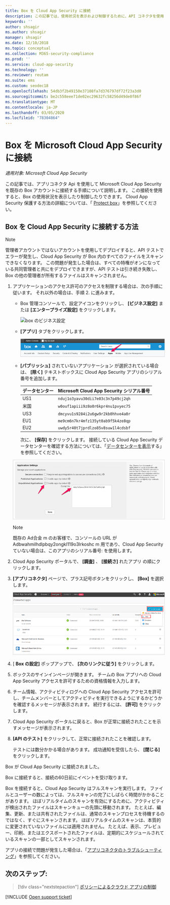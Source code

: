 ```yaml
---
title: Box を Cloud App Security に接続
description: この記事では、使用状況を表示および制御するために、API コネクタを使用して Cloud App Security に Box アプリを接続する方法について説明します。
keywords: ''
author: shsagir
ms.author: shsagir
manager: shsagir
ms.date: 12/10/2018
ms.topic: conceptual
ms.collection: M365-security-compliance
ms.prod: ''
ms.service: cloud-app-security
ms.technology: ''
ms.reviewer: reutam
ms.suite: ems
ms.custom: seodec18
ms.openlocfilehash: 54db3f2b49150e37108fa7d376797df72f23a3d0
ms.sourcegitcommit: be2c558eee71de02ec29632fc58256d49de0f86f
ms.translationtype: MT
ms.contentlocale: ja-JP
ms.lasthandoff: 03/05/2020
ms.locfileid: "78304864"
---
```

# <a name="connect-box-to-microsoft-cloud-app-security"></a>Box を Microsoft Cloud App Security に接続

*適用対象: Microsoft Cloud App Security*

この記事では、アプリコネクタ Api を使用して Microsoft Cloud App Security を既存の Box アカウントに接続する手順について説明します。 この接続を使用すると、Box の使用状況を表示したり制御したりできます。 Cloud App Security 保護する方法の詳細については、「 [Protect box](protect-box.md)」を参照してください。

## <a name="how-to-connect-box-to-cloud-app-security"></a>Box を Cloud App Security に接続する方法

> [!NOTE]
> 管理者アカウントではないアカウントを使用してデプロイすると、API テストでエラーが発生し、Cloud App Security が Box 内のすべてのファイルをスキャンできなくなります。 この問題が発生した場合は、すべての特権がオンになっている共同管理者と共にをデプロイできますが、API テストは引き続き失敗し、Box の他の管理者が所有するファイルはスキャンされません。

1. アプリケーションのアクセス許可のアクセスを制限する場合は、次の手順に従います。 それ以外の場合は、手順 2. に進みます。

    - Box 管理コンソールで、設定アイコンをクリックし、 **[ビジネス設定]** または **[エンタープライズ設定]** をクリックします。

         ![box のビジネス設定](media/box-business-settings.png "box のビジネス設定")

    - **[アプリ]** タブをクリックします。

         ![box アプリ](media/box-apps.png "box アプリ")

    - **[パブリッシュ]** されていないアプリケーション が選択されている場合は、 **[除く]** テキストボックスに Cloud App Security アプリのシリアル番号を追加します。

         |データセンター|Microsoft Cloud App Security シリアル番号|
         |----|----|
         |US1| `nduj1o3yavu30dii7e03c3n7p49cj2qh`|
         |米国|`w0ouf1apiii9z8o0r6kpr4nu1pvyec75`|
         |US3|`dmcyvu1s9284i2u6gw9r2kb0hhve4a0r`|
         |EU1|`me9cm6n7kr4mfz135yt0ab9f5k4ze8qp`|
         |EU2|`uwdy5r40t7jprdlzo85v8suw1l4cdsbf`|

        次に、 **[保存]** をクリックします。 接続している Cloud App Security データセンターを確認する方法については、「[データセンターを表示](network-requirements.md#view-your-data-center)する」を参照してください。

    ![box の設定 (を除く)](media/box-settings-except-for.png)

    > [!NOTE]
    > 既存の Ad合金 m のお客様で、コンソールの URL が Adbwahmilhdlpbqy2ongkl119o3lrkoshc m 用であり、Cloud App Security ていない場合は、このアプリのシリアル番号: を使用します。

2. Cloud App Security ポータルで、 **[調査]** 、 **[接続さ]** れたアプリ の順にクリックします。

3. **[アプリコネクタ]** ページで、プラス記号ボタンをクリックし、 **[Box]** を選択します。

    ![接続ボックス](media/connect-box.png "接続ボックス")

4. [ **Box の設定]** ポップアップで、 **[次のリンクに従う]** をクリックします。

5. ボックスのサインインページが開きます。 チームの Box アプリへの Cloud App Security アクセスを許可するための資格情報を入力します。

6. チーム情報、アクティビティログへの Cloud App Security アクセスを許可し、チームメンバーとしてアクティビティを実行できるようにするかどうかを確認するメッセージが表示されます。 続行するには、 **[許可]** をクリックします。

7. Cloud App Security ポータルに戻ると、Box が正常に接続されたことを示すメッセージが表示されます。

8. **[API のテスト]** をクリックして、正常に接続されたことを確認します。

    テストには数分かかる場合があります。 成功通知を受信したら、 **[閉じる]** をクリックします。

Box が Cloud App Security に接続されました。

Box に接続すると、接続の60日前にイベントを受け取ります。

Box を接続すると、Cloud App Security はフルスキャンを実行します。 ファイルとユーザーの数によっては、フルスキャンの完了にしばらく時間がかかることがあります。 ほぼリアルタイムのスキャンを有効にするために、アクティビティが検出されたファイルはスキャンキューの先頭に移動されます。 たとえば、編集、更新、または共有されたファイルは、通常のスキャンプロセスを待機するのではなく、すぐにスキャンされます。 ほぼリアルタイムのスキャンは、本質的に変更されていないファイルには適用されません。 たとえば、表示、プレビュー、印刷、またはエクスポートされたファイルは、定期的にスケジュールされているスキャンの一部としてスキャンされます。

アプリの接続で問題が発生した場合は、「[アプリコネクタのトラブルシューティング](troubleshooting-api-connectors-using-error-messages.md)」を参照してください。

## <a name="next-steps"></a>次のステップ:

> [!div class="nextstepaction"]
> [ポリシーによるクラウド アプリの制御](control-cloud-apps-with-policies.md)

[!INCLUDE [Open support ticket](includes/support.md)]
